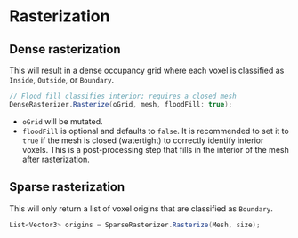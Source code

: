 # Rasterization

## Dense rasterization
This will result in a dense occupancy grid where each voxel is classified as `Inside`, `Outside`, or `Boundary`.
```csharp
// Flood fill classifies interior; requires a closed mesh
DenseRasterizer.Rasterize(oGrid, mesh, floodFill: true);
```
- `oGrid` will be mutated.
- `floodFill` is optional and defaults to `false`. It is recommended to set it to `true` if the mesh is closed (watertight) to correctly identify interior voxels. This is a post-processing step that fills in the interior of the mesh after rasterization.

## Sparse rasterization
This will only return a list of voxel origins that are classified as `Boundary`.
```csharp
List<Vector3> origins = SparseRasterizer.Rasterize(Mesh, size);
```